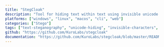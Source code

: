 ```yaml
---
title: "StegCloak"
description: "Tool for hiding text within text using invisible unicode characters, allowing steganography with no visible changes to the original text."
platforms: ["windows", "linux", "macos", "cli", "web"]
categories: ["Stego"]
tags: ["text-steganography", "unicode-hiding", "invisible-characters", "message-concealment", "cryptography"]
github: "https://github.com/KuroLabs/stegcloak"
documentation: "https://github.com/KuroLabs/stegcloak/blob/master/README.md"
---
```

